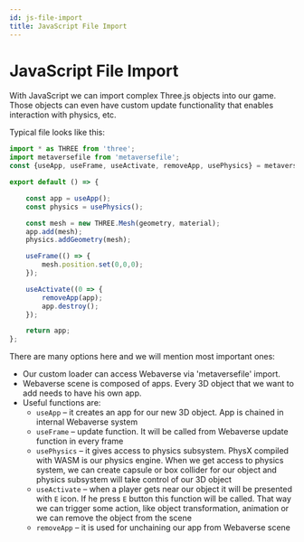 ```yaml
---
id: js-file-import
title: JavaScript File Import
---
```

# JavaScript File Import

With JavaScript we can import complex Three.js objects into our game. Those objects can even have custom update functionality that enables interaction with physics, etc.

Typical file looks like this:

```js
import * as THREE from 'three';
import metaversefile from 'metaversefile';
const {useApp, useFrame, useActivate, removeApp, usePhysics} = metaversefile;

export default () => {

    const app = useApp();
    const physics = usePhysics();

    const mesh = new THREE.Mesh(geometry, material);
    app.add(mesh);
    physics.addGeometry(mesh);

    useFrame(() => {
        mesh.position.set(0,0,0);
    });

    useActivate((0 => {
        removeApp(app);
        app.destroy();
    });

    return app;  
};
```

There are many options here and we will mention most important ones:

* Our custom loader can access Webaverse via 'metaversefile' import.
* Webaverse scene is composed of apps. Every 3D object that we want to add needs to have his own app. 
* Useful functions are:
    * `useApp` – it creates an app for our new 3D object. App is chained in internal Webaverse system
    * `useFrame` – update function. It will be called from Webaverse update function in every frame
    * `usePhysics` – it gives access to physics subsystem. PhysX compiled with WASM is our physics engine. When we get access to physics system, we can create capsule or box collider for our object and physics subsystem will take control of our 3D object
    * `useActivate` – when a player gets near our object it will be presented with `E` icon. If he press `E` button this function will be called. That way we can trigger some action, like object transformation, animation or we can remove the object from the scene
    * `removeApp` – it is used for unchaining our app from Webaverse scene
